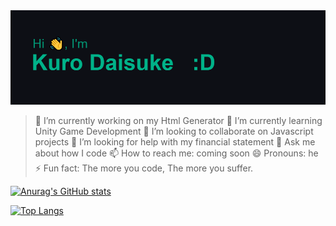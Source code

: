 <img src="https://github.com/Kur0Daisuke/Kur0Daisuke/blob/0d7edc41ba4c00858fc5ef9456baec048f6d7ea8/header.png" alt="just a programmer">

> 🔭 I’m currently working on my Html Generator
> 🌱 I’m currently learning Unity Game Development 
> 👯 I’m looking to collaborate on Javascript projects
> 🤔 I’m looking for help with my financial statement 
> 💬 Ask me about how I code
> 📫 How to reach me: coming soon
> 😄 Pronouns: he
> ⚡ Fun fact: The more you code, The more you suffer.


[![Anurag's GitHub stats](https://github-readme-stats.vercel.app/api?username=Kur0Daisuke&theme=gotham)](https://github.com/anuraghazra/github-readme-stats)


[![Top Langs](https://github-readme-stats.vercel.app/api/top-langs/?username=Kur0Daisuke&theme=gotham&layout=compact)](https://github.com/anuraghazra/github-readme-stats)
